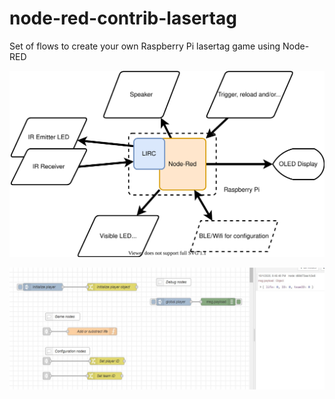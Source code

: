 # node-red-contrib-lasertag
Set of flows to create your own Raspberry Pi lasertag game using Node-RED

![System Structure](/images/Lasertag_System_Structure.svg)

![Player Flow](/images/player_flow.JPG)
